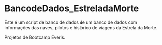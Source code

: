 # BancodeDados_EstreladaMorte

Este é um script de banco de dados de um banco de dados com informações das naves, pilotos e histórico de viagens da Estrela da Morte.

Projetos de Bootcamp Everis.
